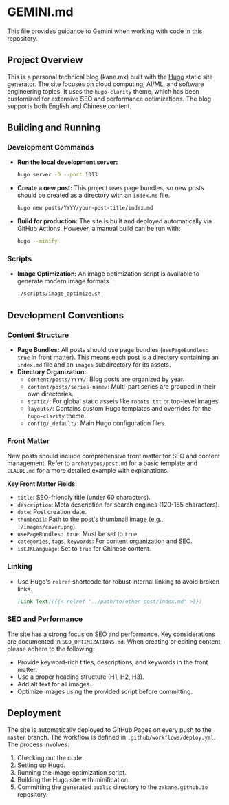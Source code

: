# GEMINI.md

This file provides guidance to Gemini when working with code in this repository.

## Project Overview

This is a personal technical blog (kane.mx) built with the [Hugo](https://gohugo.io/) static site generator. The site focuses on cloud computing, AI/ML, and software engineering topics. It uses the `hugo-clarity` theme, which has been customized for extensive SEO and performance optimizations. The blog supports both English and Chinese content.

## Building and Running

### Development Commands

*   **Run the local development server:**
    ```bash
    hugo server -D --port 1313
    ```
*   **Create a new post:**
    This project uses page bundles, so new posts should be created as a directory with an `index.md` file.
    ```bash
    hugo new posts/YYYY/your-post-title/index.md
    ```
*   **Build for production:**
    The site is built and deployed automatically via GitHub Actions. However, a manual build can be run with:
    ```bash
    hugo --minify
    ```

### Scripts

*   **Image Optimization:** An image optimization script is available to generate modern image formats.
    ```bash
    ./scripts/image_optimize.sh
    ```

## Development Conventions

### Content Structure

*   **Page Bundles:** All posts should use page bundles (`usePageBundles: true` in front matter). This means each post is a directory containing an `index.md` file and an `images` subdirectory for its assets.
*   **Directory Organization:**
    *   `content/posts/YYYY/`: Blog posts are organized by year.
    *   `content/posts/series-name/`: Multi-part series are grouped in their own directories.
    *   `static/`: For global static assets like `robots.txt` or top-level images.
    *   `layouts/`: Contains custom Hugo templates and overrides for the `hugo-clarity` theme.
    *   `config/_default/`: Main Hugo configuration files.

### Front Matter

New posts should include comprehensive front matter for SEO and content management. Refer to `archetypes/post.md` for a basic template and `CLAUDE.md` for a more detailed example with explanations.

**Key Front Matter Fields:**
*   `title`: SEO-friendly title (under 60 characters).
*   `description`: Meta description for search engines (120-155 characters).
*   `date`: Post creation date.
*   `thumbnail`: Path to the post's thumbnail image (e.g., `./images/cover.png`).
*   `usePageBundles: true`: Must be set to `true`.
*   `categories`, `tags`, `keywords`: For content organization and SEO.
*   `isCJKLanguage`: Set to `true` for Chinese content.

### Linking

*   Use Hugo's `relref` shortcode for robust internal linking to avoid broken links.
    ```markdown
    [Link Text]({{< relref "../path/to/other-post/index.md" >}})
    ```

### SEO and Performance

The site has a strong focus on SEO and performance. Key considerations are documented in `SEO_OPTIMIZATIONS.md`. When creating or editing content, please adhere to the following:
*   Provide keyword-rich titles, descriptions, and keywords in the front matter.
*   Use a proper heading structure (H1, H2, H3).
*   Add alt text for all images.
*   Optimize images using the provided script before committing.

## Deployment

The site is automatically deployed to GitHub Pages on every push to the `master` branch. The workflow is defined in `.github/workflows/deploy.yml`. The process involves:
1.  Checking out the code.
2.  Setting up Hugo.
3.  Running the image optimization script.
4.  Building the Hugo site with minification.
5.  Committing the generated `public` directory to the `zxkane.github.io` repository.
